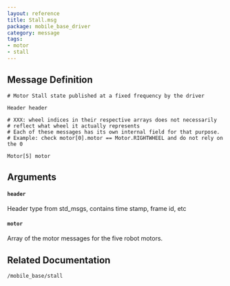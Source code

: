 ```yaml
---
layout: reference
title: Stall.msg
package: mobile_base_driver
category: message
tags: 
- motor
- stall
---
```


## Message Definition
```
# Motor Stall state published at a fixed frequency by the driver

Header header

# XXX: wheel indices in their respective arrays does not necessarily
# reflect what wheel it actually represents
# Each of these messages has its own internal field for that purpose.
# Example: check motor[0].motor == Motor.RIGHTWHEEL and do not rely on the 0

Motor[5] motor
```

## Arguments
#### `header`
Header type from std_msgs, contains time stamp, frame id, etc

#### `motor`
Array of the motor messages for the five robot motors.

## Related Documentation
``/mobile_base/stall``  
